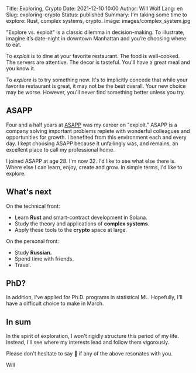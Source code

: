 Title: Exploring, Crypto
Date: 2021-12-10 10:00
Author: Will Wolf
Lang: en
Slug: exploring-crypto
Status: published
Summary: I'm taking some time to explore: Rust, complex systems, crypto.
Image: images/complex_system.jpg

"Explore vs. exploit" is a classic dilemma in decision-making. To illustrate, imagine it’s date-night in downtown Manhattan and you’re choosing where to eat.

To *exploit* is to dine at your favorite restaurant. The food is well-cooked. The servers are attentive. The decor is tasteful. You'll have a great meal and you know it.

To *explore* is to try something new. It's to implicitly concede that while your favorite restaurant is great, it may not be the best overall. Your new choice may be worse. However, you'll never find something better unless you try.

## ASAPP

Four and a half years at [ASAPP]({filename}/life/leaving-asapp.md) was my career on "exploit." ASAPP is a company solving important problems replete with wonderful colleagues and opportunities for growth. I benefited from this environment each and every day. I kept choosing ASAPP because it unfailingly was, and remains, an excellent place to call my professional home.

I joined ASAPP at age 28. I'm now 32. I'd like to see what else there is. Where else I can learn, enjoy, create and grow. In simple terms, I'd like to explore.

## What's next

On the technical front:

- Learn **Rust** and smart-contract development in Solana.
- Study the theory and applications of **complex systems**.
- Apply these tools to the **crypto** space at large.

On the personal front:

- Study **Russian.**
- Spend time with friends.
- Travel.

## PhD?

In addition, I've applied for Ph.D. programs in statistical ML. Hopefully, I'll have a difficult choice to make in March.

## In sum

In the spirit of exploration, I won't rigidly structure this period of my life. Instead, I'll see where my interests lead and follow them vigorously.

Please don't hesitate to say 👋 if any of the above resonates with you.

Will